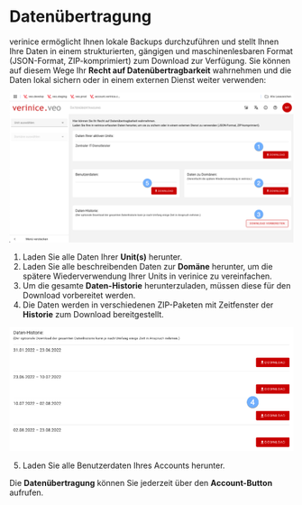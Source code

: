 # Datenübertragung

verinice ermöglicht Ihnen lokale Backups durchzuführen und stellt Ihnen Ihre Daten in einem strukturierten, gängigen und maschinenlesbaren Format (JSON-Format, ZIP-komprimiert) zum Download zur Verfügung. Sie können auf diesem Wege Ihr **Recht auf Datenübertragbarkeit** wahrnehmen und die Daten lokal sichern oder in einem externen Dienst weiter verwenden:

![Datenübertragung](/assets/manual/data-transfer.de.png)

1. Laden Sie alle Daten Ihrer **Unit(s)** herunter.
2. Laden Sie alle beschreibenden Daten zur **Domäne** herunter, um die spätere Wiederverwendung Ihrer Units in verinice zu vereinfachen.
3. Um die gesamte **Daten-Historie** herunterzuladen, müssen diese für den Download vorbereitet werden.
4. Die Daten werden in verschiedenen ZIP-Paketen mit Zeitfenster der **Historie** zum Download bereitgestellt.

![Datenübertragung - Historie](/assets/manual/data-transfer_history.de.png)

5. Laden Sie alle Benutzerdaten Ihres Accounts herunter.

Die **Datenübertragung** können Sie jederzeit über den **Account-Button** aufrufen.
